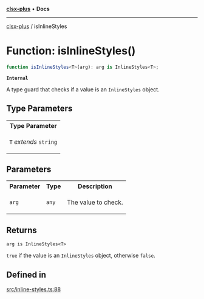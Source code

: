 [**clsx-plus**](README.md) • **Docs**

---

[clsx-plus](README.md) / isInlineStyles

# Function: isInlineStyles()

```ts
function isInlineStyles<T>(arg): arg is InlineStyles<T>;
```

**`Internal`**

A type guard that checks if a value is an `InlineStyles` object.

## Type Parameters

<table>
<tr>
<th>Type Parameter</th>
</tr>
<tr>
<td>

`T` _extends_ `string`

</td>
</tr>
</table>

## Parameters

<table>
<tr>
<th>Parameter</th>
<th>Type</th>
<th>Description</th>
</tr>
<tr>
<td>

`arg`

</td>
<td>

`any`

</td>
<td>

The value to check.

</td>
</tr>
</table>

## Returns

`arg is InlineStyles<T>`

`true` if the value is an `InlineStyles` object, otherwise `false`.

## Defined in

[src/inline-styles.ts:88](https://github.com/HoodieCollin/clsx-plus/blob/4d55252443bab37590ad84a6e45f55cb4343cd0f/src/inline-styles.ts#L88)
